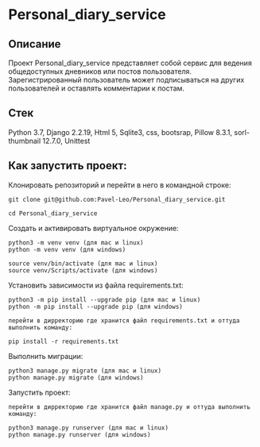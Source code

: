 # Personal_diary_service

## Описание
Проект Personal_diary_service представляет собой сервис для ведения общедоступных дневников или постов пользователя. Зарегистрированный пользователь может подписываться на других пользователей и
оставлять комментарии к постам.

## Стек
Python 3.7, 
Django 2.2.19,
Html 5,
Sqlite3,
css,
bootsrap,
Pillow 8.3.1, 
sorl-thumbnail 12.7.0,
Unittest

## Как запустить проект:

Клонировать репозиторий и перейти в него в командной строке:

```
git clone git@github.com:Pavel-Leo/Personal_diary_service.git
```

```
cd Personal_diary_service
```

Cоздать и активировать виртуальное окружение:

```
python3 -m venv venv (для mac и linux)
python -m venv venv (для windows)
```

```
source venv/bin/activate (для mac и linux)
source venv/Scripts/activate (для windows)
```

Установить зависимости из файла requirements.txt:

```
python3 -m pip install --upgrade pip (для mac и linux)
python -m pip install --upgrade pip (для windows)
```

```
перейти в дирректорию где хранится файл requirements.txt и оттуда выполнить команду:

pip install -r requirements.txt
```

Выполнить миграции:

```
python3 manage.py migrate (для mac и linux)
python manage.py migrate (для windows)
```

Запустить проект:

```
перейти в дирректорию где хранится файл manage.py и оттуда выполнить команду:

python3 manage.py runserver (для mac и linux)
python manage.py runserver (для windows)
```

